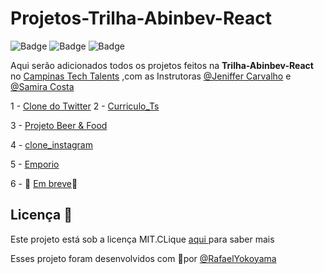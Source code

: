 # Projetos-Trilha-Abinbev-React
![Badge](https://img.shields.io/static/v1?label=Trilha&message=Abinbev-React&color=0097d8&style=flat&logo=)
![Badge](https://img.shields.io/static/v1?label=Campinas&message=Tech-Talents&color=90e0ef&style=flat&logo=)
![Badge](https://img.shields.io/static/v1?label=license&message=MIT&color=green&style=flat&logo=)

 Aqui serão adicionados todos os projetos feitos na **Trilha-Abinbev-React** no  [Campinas Tech Talents](https://www.linkedin.com/company/campinastech/)
 ,com as Instrutoras [@Jeniffer Carvalho](https://www.linkedin.com/in/jeniffer-carvalho-front-end/) e [@Samira Costa](https://www.linkedin.com/in/samira-costa/)



1 - [Clone do Twitter](https://github.com/Rafael-Yokoyama/Projetos-Trilha-Abinbev-React/tree/main/twitter-clone)
2 - [Curriculo_Ts](https://github.com/Rafael-Yokoyama/Curriculo_Ts)

3 - [Projeto Beer & Food](https://github.com/Rafael-Yokoyama/Projetos-Trilha-Abinbev-React/tree/main/projeto_food)

4 - [clone_instagram ](https://github.com/Rafael-Yokoyama/Projetos-Trilha-Abinbev-React/tree/main/clone_instagram)

5 - [Emporio ](https://github.com/Rafael-Yokoyama/Projetos-Trilha-Abinbev-React/tree/main/emporio/emporio)

6 - :construction: [Em breve]():construction:



 


## Licença 📝 
 
 Este projeto está sob a licença MIT.CLique <a  href="https://github.com/Rafael-Yokoyama/Projetos-Trilha-Abinbev-React/blob/main/LICENSE"> aqui </a> para saber mais 

Esses projeto foram desenvolvidos com 🖤por  <a href="https://github.com/Rafael-Yokoyama"> @RafaelYokoyama </a> 
